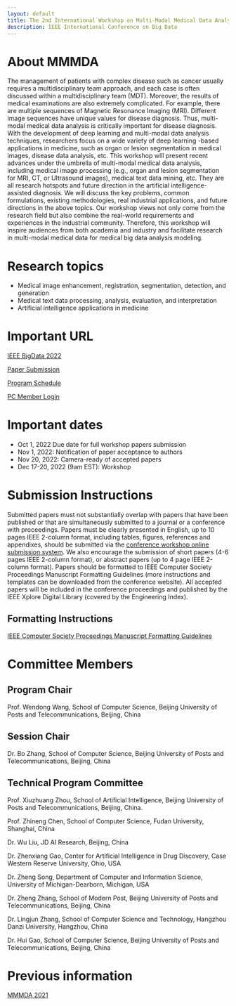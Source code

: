 ```yaml
---
layout: default
title: The 2nd International Workshop on Multi-Modal Medical Data Analysis
description: IEEE International Conference on Big Data
---
```


# About MMMDA

The management of patients with complex disease such as cancer usually requires a multidisciplinary team approach, and each case is often discussed within a multidisciplinary team (MDT). Moreover, the results of medical examinations are also extremely complicated. For example, there are multiple sequences of Magnetic Resonance Imaging (MRI). Different image sequences have unique values for disease diagnosis. Thus, multi-modal medical data analysis is critically important for disease diagnosis. With the development of deep learning and multi-modal data analysis techniques, researchers focus on a wide variety of deep learning -based applications in medicine, such as organ or lesion segmentation in medical images, disease data analysis, etc. This workshop will present recent advances under the umbrella of multi-modal medical data analysis, including medical image processing (e.g., organ and lesion segmentation for MRI, CT, or Ultrasound images), medical text data mining, etc. They are all research hotspots and future direction in the artificial intelligence-assisted diagnosis. We will discuss the key problems, common formulations, existing methodologies, real industrial applications, and future directions in the above topics. Our workshop views not only come from the research field but also combine the real-world requirements and experiences in the industrial community. Therefore, this workshop will inspire audiences from both academia and industry and facilitate research in multi-modal medical data for medical big data analysis modeling.

# Research topics

- Medical image enhancement, registration, segmentation, detection, and generation
- Medical text data processing, analysis, evaluation, and interpretation
- Artificial intelligence applications in medicine

# Important URL

[IEEE BigData 2022](http://bigdataieee.org/BigData2022/)

[Paper Submission](https://wi-lab.com/cyberchair/2022/bigdata22/scripts/submit.php?subarea=S10&undisplay_detail=1&wh=/cyberchair/2022/bigdata22/scripts/ws_submit.php)

[Program Schedule](http://bigdataieee.org/BigData2022/Main_program_tentative.pdf)

[PC Member Login](https://wi-lab.com/cyberchair/2022/bigdata22/pcmb/pc_index.php?subarea=S10)

# Important dates

- Oct 1, 2022 Due date for full workshop papers submission
- Nov 1, 2022: Notification of paper acceptance to authors
- Nov 20, 2022: Camera-ready of accepted papers
- Dec 17-20, 2022 (9am EST): Workshop

# Submission Instructions

Submitted papers must not substantially overlap with papers that have been published or that are simultaneously submitted to a journal or a conference with proceedings. Papers must be clearly presented in English, up to 10 pages IEEE 2-column format, including tables, figures, references and appendixes, should be submitted via the [conference workshop online submission system](https://wi-lab.com/cyberchair/2022/bigdata22/scripts/submit.php?subarea=S10&undisplay_detail=1&wh=/cyberchair/2022/bigdata22/scripts/ws_submit.php). We also encourage the submission of short papers (4-6 pages IEEE 2-column format), or abstract papers (up to 4 page IEEE 2-column format). Papers should be formatted to IEEE Computer Society Proceedings Manuscript Formatting Guidelines (more instructions and templates can be downloaded from the conference website). All accepted papers will be included in the conference proceedings and published by the IEEE Xplore Digital Library (covered by the Engineering Index).

## Formatting Instructions

[IEEE Computer Society Proceedings Manuscript Formatting Guidelines](https://www.ieee.org/conferences/publishing/templates.html)

# Committee Members

## Program Chair

Prof. Wendong Wang, School of Computer Science, Beijing University of Posts and Telecommunications, Beijing, China

## Session Chair

Dr. Bo Zhang, School of Computer Science, Beijing University of Posts and Telecommunications, Beijing, China

## Technical Program Committee

Prof. Xiuzhuang Zhou, School of Artificial Intelligence, Beijing University of Posts and Telecommunications, Beijing, China.

Prof. Zhineng Chen, School of Computer Science, Fudan University, Shanghai, China

Dr. Wu Liu, JD AI Research, Beijing, China

Dr. Zhenxiang Gao, Center for Artificial Intelligence in Drug Discovery, Case Western Reserve University, Ohio, USA

Dr. Zheng Song, Department of Computer and Information Science, University of Michigan-Dearborn, Michigan, USA

Dr. Zheng Zhang, School of Modern Post, Beijing University of Posts and Telecommunications, Beijing, China

Dr. Lingjun Zhang, School of Computer Science and Technology, Hangzhou Danzi University, Hangzhou, China

Dr. Hui Gao, School of Computer Science, Beijing University of Posts and Telecommunications, Beijing, China

# Previous information

[MMMDA 2021](https://mmmda.bupt.cc/2021.html)
